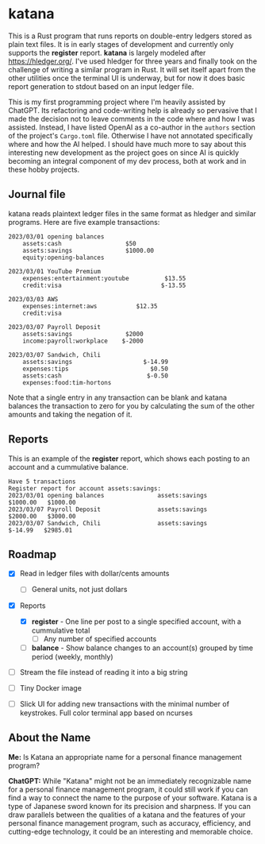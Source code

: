 # katana

This is a Rust program that runs reports on double-entry ledgers stored as plain text files. It is in early stages of development and currently only supports the **register** report.  **katana** is largely modeled after https://hledger.org/. I've used hledger for three years and finally took on the challenge of writing a similar program in Rust. It will set itself apart from the other utilities once the terminal UI is underway, but for now it does basic report generation to stdout based on an input ledger file.

This is my first programming project where I'm heavily assisted by ChatGPT. Its refactoring and code-writing help is already so pervasive that I made the decision not to leave comments in the code where and how I was assisted. Instead, I have listed OpenAI as a co-author in the `authors` section of the project's `Cargo.toml` file. Otherwise I have not annotated specifically where and how the AI helped. I should have much more to say about this interesting new development as the project goes on since AI is quickly becoming an integral component of my dev process, both at work and in these hobby projects.


## Journal file

katana reads plaintext ledger files in the same format as hledger and similar programs. Here are five example transactions:

```text
2023/03/01 opening balances
    assets:cash                  $50
    assets:savings               $1000.00
    equity:opening-balances

2023/03/01 YouTube Premium
    expenses:entertainment:youtube          $13.55
    credit:visa                            $-13.55

2023/03/03 AWS
    expenses:internet:aws           $12.35
    credit:visa

2023/03/07 Payroll Deposit
    assets:savings               $2000
    income:payroll:workplace    $-2000

2023/03/07 Sandwich, Chili
    assets:savings                    $-14.99
    expenses:tips                       $0.50
    assets:cash                        $-0.50
    expenses:food:tim-hortons
```

Note that a single entry in any transaction can be blank and katana balances the transaction to zero for you by calculating the sum of the other amounts and taking the negation of it.


## Reports

This is an example of the **register** report, which shows each posting to an account and a cummulative balance.

```text
Have 5 transactions
Register report for account assets:savings:
2023/03/01 opening balances               assets:savings                   $1000.00   $1000.00
2023/03/07 Payroll Deposit                assets:savings                   $2000.00   $3000.00
2023/03/07 Sandwich, Chili                assets:savings                    $-14.99   $2985.01
```


## Roadmap

- [x] Read in ledger files with dollar/cents amounts
    - [ ] General units, not just dollars
- [x] Reports
    - [x] **register** - One line per post to a single specified account, with a cummulative total
        - [ ] Any number of specified accounts
    - [ ] **balance** - Show balance changes to an account(s) grouped by time period (weekly, monthly)
- [ ] Stream the file instead of reading it into a big string
- [ ] Tiny Docker image
- [ ] Slick UI for adding new transactions with the minimal number of keystrokes. Full color terminal app based on ncurses


## About the Name

**Me:** Is Katana an appropriate name for a personal finance management program?

**ChatGPT:** While "Katana" might not be an immediately recognizable name for a personal finance management program, it could still work if you can find a way to connect the name to the purpose of your software. Katana is a type of Japanese sword known for its precision and sharpness. If you can draw parallels between the qualities of a katana and the features of your personal finance management program, such as accuracy, efficiency, and cutting-edge technology, it could be an interesting and memorable choice.
